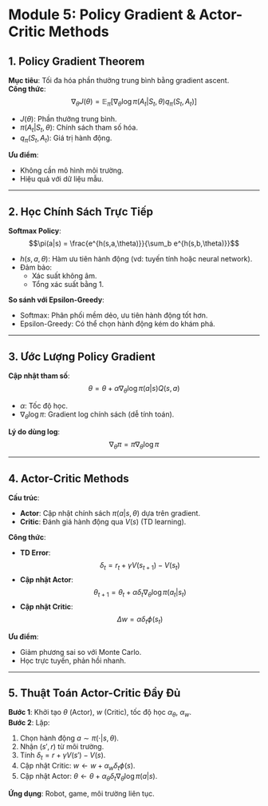 # Module 5: Policy Gradient & Actor-Critic Methods

## 1. Policy Gradient Theorem
**Mục tiêu**: Tối đa hóa phần thưởng trung bình bằng gradient ascent.  
**Công thức**:  
$$\nabla_\theta J(\theta) = \mathbb{E}_\pi[\nabla_\theta \log \pi(A_t|S_t,\theta)q_\pi(S_t,A_t)]$$  
- $J(\theta)$: Phần thưởng trung bình.  
- $\pi(A_t|S_t,\theta)$: Chính sách tham số hóa.  
- $q_\pi(S_t,A_t)$: Giá trị hành động.  

**Ưu điểm**:  
- Không cần mô hình môi trường.  
- Hiệu quả với dữ liệu mẫu.  

---

## 2. Học Chính Sách Trực Tiếp
**Softmax Policy**:  
$$\pi(a|s) = \frac{e^{h(s,a,\theta)}}{\sum_b e^{h(s,b,\theta)}}$$  
- $h(s,a,\theta)$: Hàm ưu tiên hành động (vd: tuyến tính hoặc neural network).  
- Đảm bảo:  
  - Xác suất không âm.  
  - Tổng xác suất bằng 1.  

**So sánh với Epsilon-Greedy**:  
- Softmax: Phân phối mềm dẻo, ưu tiên hành động tốt hơn.  
- Epsilon-Greedy: Có thể chọn hành động kém do khám phá.  

---

## 3. Ước Lượng Policy Gradient
**Cập nhật tham số**:  
$$\theta = \theta + \alpha \nabla_\theta \log \pi(a|s) Q(s,a)$$  
- $\alpha$: Tốc độ học.  
- $\nabla_\theta \log \pi$: Gradient log chính sách (dễ tính toán).  

**Lý do dùng log**:  
$$\nabla_\theta \pi = \pi \nabla_\theta \log \pi$$  

---

## 4. Actor-Critic Methods
**Cấu trúc**:  
- **Actor**: Cập nhật chính sách $\pi(a|s,\theta)$ dựa trên gradient.  
- **Critic**: Đánh giá hành động qua $V(s)$ (TD learning).  

**Công thức**:  
- **TD Error**:  
  $$\delta_t = r_t + \gamma V(s_{t+1}) - V(s_t)$$  
- **Cập nhật Actor**:  
  $$\theta_{t+1} = \theta_t + \alpha \delta_t \nabla_\theta \log \pi(a_t|s_t)$$  
- **Cập nhật Critic**:  
  $$\Delta w = \alpha \delta_t \phi(s_t)$$  

**Ưu điểm**:  
- Giảm phương sai so với Monte Carlo.  
- Học trực tuyến, phản hồi nhanh.  

---

## 5. Thuật Toán Actor-Critic Đầy Đủ
**Bước 1**: Khởi tạo $\theta$ (Actor), $w$ (Critic), tốc độ học $\alpha_\theta$, $\alpha_w$.  
**Bước 2**: Lặp:  
1. Chọn hành động $a \sim \pi(\cdot|s,\theta)$.  
2. Nhận $(s', r)$ từ môi trường.  
3. Tính $\delta_t = r + \gamma V(s') - V(s)$.  
4. Cập nhật Critic: $w \leftarrow w + \alpha_w \delta_t \phi(s)$.  
5. Cập nhật Actor: $\theta \leftarrow \theta + \alpha_\theta \delta_t \nabla_\theta \log \pi(a|s)$.  

**Ứng dụng**: Robot, game, môi trường liên tục.  